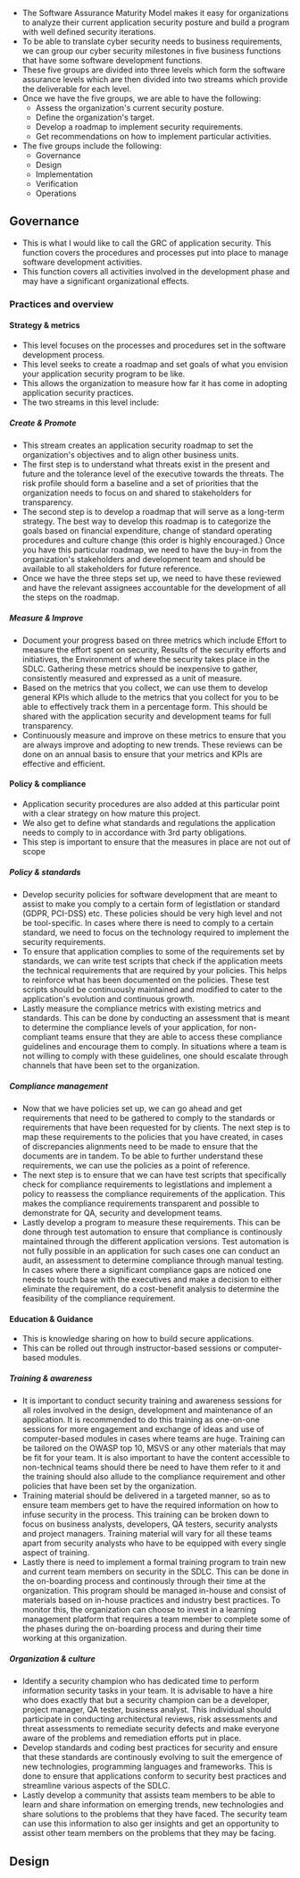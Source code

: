 - The Software Assurance Maturity Model makes it easy for organizations to analyze their current application security posture and build a program with well defined security iterations.
- To be able to translate cyber security needs to business requirements, we can group our cyber security milestones in five business functions that have some software development functions.
- These five groups are divided into three levels which form the software assurance levels which are then divided into two streams which provide the deliverable for each level.
- Once we have the five groups, we are able to have the following:
	- Assess the organization's current security posture.
	- Define the organization's target.
	- Develop a roadmap to implement security requirements.
	- Get recommendations on how to implement particular activities.
- The five groups include the following:
	- Governance
	- Design
	- Implementation
	- Verification
	- Operations
## Governance
- This is what I would like to call the GRC of application security. This function covers the procedures and processes put into place to manage software development activities. 
- This function covers all activities involved in the development phase and may have a significant organizational effects.
### Practices and overview
#### Strategy & metrics
- This level focuses on the processes and procedures set in the software development process.
- This level seeks to create a roadmap and set goals of what you envision your application security program to be like.
- This allows the organization to measure how far it has come in adopting application security practices.
- The two streams in this level include:
##### Create & Promote
- This stream creates an application security roadmap to set the organization's objectives and to align other business units.
- The first step is to understand what threats exist in the present and future and the tolerance level of the executive towards the threats. The risk profile should form a baseline and a set of priorities that the organization needs to focus on and shared to stakeholders for transparency.
- The second step is to develop a roadmap that will serve as a long-term strategy. The best way to develop this roadmap is to categorize the goals based on financial expenditure, change of standard operating procedures and culture change (this order is highly encouraged.) Once you have this particular roadmap, we need to have the buy-in from the organization's stakeholders and development team and should be available to all stakeholders for future reference.
- Once we have the three steps set up, we need to have these reviewed and have the relevant assignees accountable for the development of all the steps on the roadmap.
##### Measure & Improve
- Document your progress based on three metrics which include Effort to measure the effort spent on security, Results of the security efforts and initiatives, the Environment of where the security takes place in the SDLC. Gathering these metrics should be inexpensive to gather, consistently measured and expressed as a unit of measure.
- Based on the metrics that you collect, we can use them to develop general KPIs which allude to the metrics that you collect for you to be able to effectively track them in a percentage form. This should be shared with the application security and development teams for full transparency.
- Continuously measure and improve on these metrics to ensure that you are always improve and adopting to new trends. These reviews can be done on an annual basis to ensure that your metrics and KPIs are effective and efficient.

#### Policy & compliance
- Application security procedures are also added at this particular point with a clear strategy on how mature this project.
- We also get to define what standards and regulations the application needs to comply to in accordance with 3rd party obligations.
- This step is important to ensure that the measures in place are not out of scope
##### Policy & standards
- Develop security policies for software development that are meant to assist to make you comply to a certain form of legistlation or standard (GDPR, PCI-DSS) etc. These policies should be very high level and not be tool-specific. In cases where there is need to comply to a certain standard, we need to focus on the technology required to implement the security requirements.
- To ensure that application complies to some of the requirements set by standards, we can write test scripts that check if the application meets the technical requirements that are required by your policies. This helps to reinforce what has been documented on the policies. These test scripts should be continuously maintained and modified to cater to the application's evolution and continuous growth.
- Lastly measure the compliance metrics with existing  metrics and standards. This can be done by conducting an assessment that is meant to determine the compliance levels of your application, for non-compliant teams ensure that they are able to access these compliance guidelines and encourage them to comply. In situations where a team is not willing to comply with these guidelines, one should escalate through channels that have been set to the organization.
##### Compliance management
- Now that we have policies set up, we can go ahead and get requirements that need to be gathered to comply to the standards or requirements that have been requested for by clients. The next step is to map these requirements to the policies that you have created, in cases of discrepancies alignments need to be made to ensure that the documents are in tandem. To be able to further understand these requirements, we can use the policies as a point of reference.
- The next step is to ensure that we can have test scripts that specifically check for compliance requirements to legistlations and implement a policy to reassess the compliance requirements of the application. This makes the compliance requirements transparent and possible to demonstrate for QA, security and development teams.
- Lastly develop a program to measure these requirements. This can be done through test automation to ensure that compliance is continously maintained through the different application versions. Test automation is not fully possible in an application for such cases one can conduct an audit, an assessment to determine compliance through manual testing. In cases where there a significant compliance gaps are noticed one needs to touch base with the executives and make a decision to either eliminate the requirement, do a cost-benefit analysis to determine the feasibility of the compliance requirement.
#### Education & Guidance
- This is knowledge sharing on how to build secure applications.
- This can be rolled out through instructor-based sessions or computer-based modules.
##### Training & awareness
- It is important to conduct security training and awareness sessions for all roles involved in the design, development and maintenance of an application. It is recommended to do this training as one-on-one sessions for more engagement and exchange of ideas and use of computer-based modules  in cases where teams are huge. Training can be tailored on the OWASP top 10, MSVS or any other materials that may be fit for your team. It is also important to have the content accessible to non-technical teams should there be need to have them refer to it and the training should also allude to the compliance requirement and other policies that have been set by the organization.
- Training material should be delivered in a targeted manner, so as to ensure team members get to have the required information on how to infuse security in the process. This training can be broken down to focus on business analysts, developers, QA testers, security analysts and project managers. Training material will vary for all these teams apart from security analysts who have to be equipped with every single aspect of training. 
- Lastly there is need to implement a formal training program to train new and current team members on security in the SDLC. This can be done in the on-boarding process and continously through their time at the organization. This program should be managed in-house and consist of materials based on in-house practices and industry best practices. To monitor this, the organization can choose to invest in a learning management platform that requires a team member to complete some of the phases during the on-boarding process and during their time working at this organization.
##### Organization & culture
- Identify a security champion who has dedicated time to perform information security tasks in your team. It is advisable to have a hire who does exactly that but a security champion can be a developer, project manager, QA tester, business analyst. This individual should participate in conducting architectural reviews, risk assessments and threat assessments to remediate security defects and make everyone aware of the problems and remediation efforts put in place.
- Develop standards and coding best practices for security and ensure that these standards are continously evolving to suit the emergence of new technologies, programming languages and frameworks. This is done to ensure that applications conform to security best practices and streamline various aspects of the SDLC. 
- Lastly develop a community that assists team members to be able to learn and share information on emerging trends, new technologies and share solutions to the problems that they have faced. The security team can use this information to also ger insights and get an opportunity to assist other team members on the problems that they may be facing.
## Design
